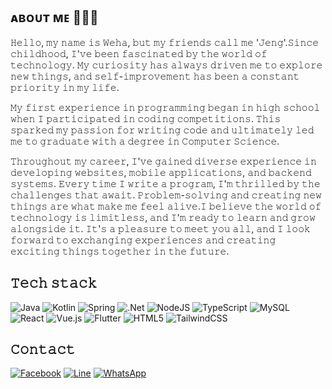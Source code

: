 ## ᴀʙᴏᴜᴛ ᴍᴇ 👨🏻‍💻
𝙷𝚎𝚕𝚕𝚘, 𝚖𝚢 𝚗𝚊𝚖𝚎 𝚒𝚜 𝚆𝚎𝚑𝚊, 𝚋𝚞𝚝 𝚖𝚢 𝚏𝚛𝚒𝚎𝚗𝚍𝚜 𝚌𝚊𝚕𝚕 𝚖𝚎 '𝙹𝚎𝚗𝚐'.𝚂𝚒𝚗𝚌𝚎 𝚌𝚑𝚒𝚕𝚍𝚑𝚘𝚘𝚍, 𝙸'𝚟𝚎 𝚋𝚎𝚎𝚗 𝚏𝚊𝚜𝚌𝚒𝚗𝚊𝚝𝚎𝚍 𝚋𝚢 𝚝𝚑𝚎 𝚠𝚘𝚛𝚕𝚍 𝚘𝚏 𝚝𝚎𝚌𝚑𝚗𝚘𝚕𝚘𝚐𝚢. 𝙼𝚢 𝚌𝚞𝚛𝚒𝚘𝚜𝚒𝚝𝚢 𝚑𝚊𝚜 𝚊𝚕𝚠𝚊𝚢𝚜 𝚍𝚛𝚒𝚟𝚎𝚗 𝚖𝚎 𝚝𝚘 𝚎𝚡𝚙𝚕𝚘𝚛𝚎 𝚗𝚎𝚠 𝚝𝚑𝚒𝚗𝚐𝚜, 𝚊𝚗𝚍 𝚜𝚎𝚕𝚏-𝚒𝚖𝚙𝚛𝚘𝚟𝚎𝚖𝚎𝚗𝚝 𝚑𝚊𝚜 𝚋𝚎𝚎𝚗 𝚊 𝚌𝚘𝚗𝚜𝚝𝚊𝚗𝚝 𝚙𝚛𝚒𝚘𝚛𝚒𝚝𝚢 𝚒𝚗 𝚖𝚢 𝚕𝚒𝚏𝚎.

𝙼𝚢 𝚏𝚒𝚛𝚜𝚝 𝚎𝚡𝚙𝚎𝚛𝚒𝚎𝚗𝚌𝚎 𝚒𝚗 𝚙𝚛𝚘𝚐𝚛𝚊𝚖𝚖𝚒𝚗𝚐 𝚋𝚎𝚐𝚊𝚗 𝚒𝚗 𝚑𝚒𝚐𝚑 𝚜𝚌𝚑𝚘𝚘𝚕 𝚠𝚑𝚎𝚗 𝙸 𝚙𝚊𝚛𝚝𝚒𝚌𝚒𝚙𝚊𝚝𝚎𝚍 𝚒𝚗 𝚌𝚘𝚍𝚒𝚗𝚐 𝚌𝚘𝚖𝚙𝚎𝚝𝚒𝚝𝚒𝚘𝚗𝚜. 𝚃𝚑𝚒𝚜 𝚜𝚙𝚊𝚛𝚔𝚎𝚍 𝚖𝚢 𝚙𝚊𝚜𝚜𝚒𝚘𝚗 𝚏𝚘𝚛 𝚠𝚛𝚒𝚝𝚒𝚗𝚐 𝚌𝚘𝚍𝚎 𝚊𝚗𝚍 𝚞𝚕𝚝𝚒𝚖𝚊𝚝𝚎𝚕𝚢 𝚕𝚎𝚍 𝚖𝚎 𝚝𝚘 𝚐𝚛𝚊𝚍𝚞𝚊𝚝𝚎 𝚠𝚒𝚝𝚑 𝚊 𝚍𝚎𝚐𝚛𝚎𝚎 𝚒𝚗 𝙲𝚘𝚖𝚙𝚞𝚝𝚎𝚛 𝚂𝚌𝚒𝚎𝚗𝚌𝚎.

𝚃𝚑𝚛𝚘𝚞𝚐𝚑𝚘𝚞𝚝 𝚖𝚢 𝚌𝚊𝚛𝚎𝚎𝚛, 𝙸'𝚟𝚎 𝚐𝚊𝚒𝚗𝚎𝚍 𝚍𝚒𝚟𝚎𝚛𝚜𝚎 𝚎𝚡𝚙𝚎𝚛𝚒𝚎𝚗𝚌𝚎 𝚒𝚗 𝚍𝚎𝚟𝚎𝚕𝚘𝚙𝚒𝚗𝚐 𝚠𝚎𝚋𝚜𝚒𝚝𝚎𝚜, 𝚖𝚘𝚋𝚒𝚕𝚎 𝚊𝚙𝚙𝚕𝚒𝚌𝚊𝚝𝚒𝚘𝚗𝚜, 𝚊𝚗𝚍 𝚋𝚊𝚌𝚔𝚎𝚗𝚍 𝚜𝚢𝚜𝚝𝚎𝚖𝚜. 𝙴𝚟𝚎𝚛𝚢 𝚝𝚒𝚖𝚎 𝙸 𝚠𝚛𝚒𝚝𝚎 𝚊 𝚙𝚛𝚘𝚐𝚛𝚊𝚖, 𝙸'𝚖 𝚝𝚑𝚛𝚒𝚕𝚕𝚎𝚍 𝚋𝚢 𝚝𝚑𝚎 𝚌𝚑𝚊𝚕𝚕𝚎𝚗𝚐𝚎𝚜 𝚝𝚑𝚊𝚝 𝚊𝚠𝚊𝚒𝚝. 𝙿𝚛𝚘𝚋𝚕𝚎𝚖-𝚜𝚘𝚕𝚟𝚒𝚗𝚐 𝚊𝚗𝚍 𝚌𝚛𝚎𝚊𝚝𝚒𝚗𝚐 𝚗𝚎𝚠 𝚝𝚑𝚒𝚗𝚐𝚜 𝚊𝚛𝚎 𝚠𝚑𝚊𝚝 𝚖𝚊𝚔𝚎 𝚖𝚎 𝚏𝚎𝚎𝚕 𝚊𝚕𝚒𝚟𝚎.𝙸 𝚋𝚎𝚕𝚒𝚎𝚟𝚎 𝚝𝚑𝚎 𝚠𝚘𝚛𝚕𝚍 𝚘𝚏 𝚝𝚎𝚌𝚑𝚗𝚘𝚕𝚘𝚐𝚢 𝚒𝚜 𝚕𝚒𝚖𝚒𝚝𝚕𝚎𝚜𝚜, 𝚊𝚗𝚍 𝙸'𝚖 𝚛𝚎𝚊𝚍𝚢 𝚝𝚘 𝚕𝚎𝚊𝚛𝚗 𝚊𝚗𝚍 𝚐𝚛𝚘𝚠 𝚊𝚕𝚘𝚗𝚐𝚜𝚒𝚍𝚎 𝚒𝚝. 𝙸𝚝'𝚜 𝚊 𝚙𝚕𝚎𝚊𝚜𝚞𝚛𝚎 𝚝𝚘 𝚖𝚎𝚎𝚝 𝚢𝚘𝚞 𝚊𝚕𝚕, 𝚊𝚗𝚍 𝙸 𝚕𝚘𝚘𝚔 𝚏𝚘𝚛𝚠𝚊𝚛𝚍 𝚝𝚘 𝚎𝚡𝚌𝚑𝚊𝚗𝚐𝚒𝚗𝚐 𝚎𝚡𝚙𝚎𝚛𝚒𝚎𝚗𝚌𝚎𝚜 𝚊𝚗𝚍 𝚌𝚛𝚎𝚊𝚝𝚒𝚗𝚐 𝚎𝚡𝚌𝚒𝚝𝚒𝚗𝚐 𝚝𝚑𝚒𝚗𝚐𝚜 𝚝𝚘𝚐𝚎𝚝𝚑𝚎𝚛 𝚒𝚗 𝚝𝚑𝚎 𝚏𝚞𝚝𝚞𝚛𝚎.

## 𝚃𝚎𝚌𝚑 𝚜𝚝𝚊𝚌𝚔
![Java](https://img.shields.io/badge/java-%23ED8B00.svg?style=for-the-badge&logo=openjdk&logoColor=white) ![Kotlin](https://img.shields.io/badge/kotlin-%237F52FF.svg?style=for-the-badge&logo=kotlin&logoColor=white) ![Spring](https://img.shields.io/badge/spring-%236DB33F.svg?style=for-the-badge&logo=spring&logoColor=white) ![.Net](https://img.shields.io/badge/.NET-5C2D91?style=for-the-badge&logo=.net&logoColor=white) ![NodeJS](https://img.shields.io/badge/node.js-6DA55F?style=for-the-badge&logo=node.js&logoColor=white) ![TypeScript](https://img.shields.io/badge/typescript-%23007ACC.svg?style=for-the-badge&logo=typescript&logoColor=white) ![MySQL](https://img.shields.io/badge/mysql-4479A1.svg?style=for-the-badge&logo=mysql&logoColor=white) ![React](https://img.shields.io/badge/react-%2320232a.svg?style=for-the-badge&logo=react&logoColor=%2361DAFB) ![Vue.js](https://img.shields.io/badge/vuejs-%2335495e.svg?style=for-the-badge&logo=vuedotjs&logoColor=%234FC08D) ![Flutter](https://img.shields.io/badge/Flutter-%2302569B.svg?style=for-the-badge&logo=Flutter&logoColor=white) ![HTML5](https://img.shields.io/badge/html5-%23E34F26.svg?style=for-the-badge&logo=html5&logoColor=white) ![TailwindCSS](https://img.shields.io/badge/tailwindcss-%2338B2AC.svg?style=for-the-badge&logo=tailwind-css&logoColor=white) 

## 𝙲𝚘𝚗𝚝𝚊𝚌𝚝
[![Facebook](https://img.shields.io/badge/Facebook-%231877F2.svg?style=for-the-badge&logo=Facebook&logoColor=white)](https://www.facebook.com/jzen.soft) [![Line](https://img.shields.io/badge/Line-00C300?style=for-the-badge&logo=line&logoColor=white)](https://line.me/ti/p/~0613587500) [![WhatsApp](https://img.shields.io/badge/WhatsApp-25D366?style=for-the-badge&logo=whatsapp&logoColor=white)](https://wa.me/66613587500)

<!--
**weha2/weha2** is a ✨ _special_ ✨ repository because its `README.md` (this file) appears on your GitHub profile.

Here are some ideas to get you started:

- 🔭 I’m currently working on ...
- 🌱 I’m currently learning ...
- 👯 I’m looking to collaborate on ...
- 🤔 I’m looking for help with ...
- 💬 Ask me about ...
- 📫 How to reach me: ...
- 😄 Pronouns: ...
- ⚡ Fun fact: ...
-->
